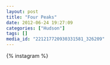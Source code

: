 ```yaml
---
layout: post
title: "Four Peaks"
date: 2012-06-24 19:27:09
categories: ["Hudson"]
tags: []
media_id: "221217720930331581_326209"
---
```


{% instagram %}
